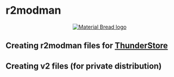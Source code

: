 # r2modman
<p align="center">
  <a href="https://www.youtube.com/watch?v=fJFxT6K7nTM">
    <img src="https://img.youtube.com/vi/fJFxT6K7nTM/0.jpg" alt="Material Bread logo">
  </a>
</p>


## Creating r2modman files for [ThunderStore](http://talespire.thunderstore.io/)

## Creating v2 files (for private distribution)

